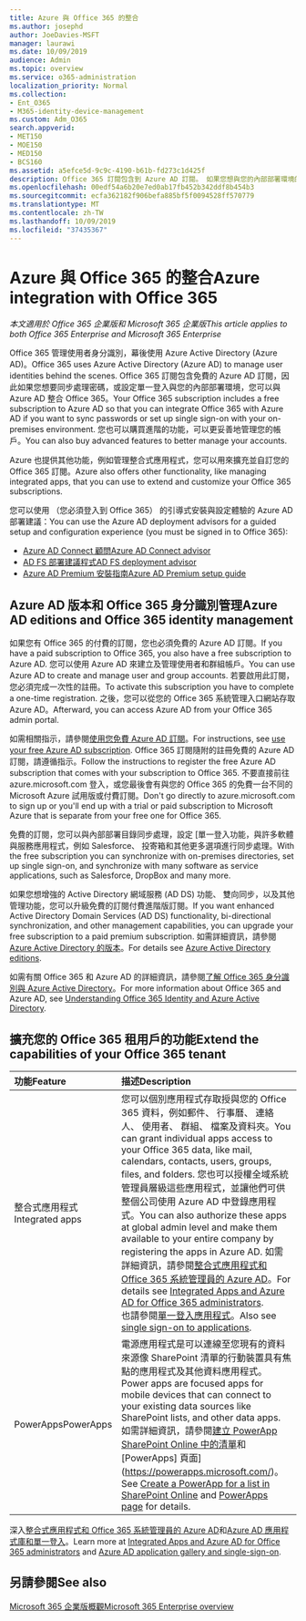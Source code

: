 ```yaml
---
title: Azure 與 Office 365 的整合
ms.author: josephd
author: JoeDavies-MSFT
manager: laurawi
ms.date: 10/09/2019
audience: Admin
ms.topic: overview
ms.service: o365-administration
localization_priority: Normal
ms.collection:
- Ent_O365
- M365-identity-device-management
ms.custom: Adm_O365
search.appverid:
- MET150
- MOE150
- MED150
- BCS160
ms.assetid: a5efce5d-9c9c-4190-b61b-fd273c1d425f
description: Office 365 訂閱包含到 Azure AD 訂閱。 如果您想與您的內部部署環境的密碼同步處理或單一登入，Office 365 與 Azure AD 中整合。
ms.openlocfilehash: 00edf54a6b20e7ed0ab17fb452b342ddf8b454b3
ms.sourcegitcommit: ecfa362182f906befa885bf5f0094528ff570779
ms.translationtype: MT
ms.contentlocale: zh-TW
ms.lasthandoff: 10/09/2019
ms.locfileid: "37435367"
---
```

# <a name="azure-integration-with-office-365"></a><span data-ttu-id="79f10-104">Azure 與 Office 365 的整合</span><span class="sxs-lookup"><span data-stu-id="79f10-104">Azure integration with Office 365</span></span>

<span data-ttu-id="79f10-105">*本文適用於 Office 365 企業版和 Microsoft 365 企業版*</span><span class="sxs-lookup"><span data-stu-id="79f10-105">*This article applies to both Office 365 Enterprise and Microsoft 365 Enterprise*</span></span>

<span data-ttu-id="79f10-106">Office 365 管理使用者身分識別，幕後使用 Azure Active Directory (Azure AD)。</span><span class="sxs-lookup"><span data-stu-id="79f10-106">Office 365 uses Azure Active Directory (Azure AD) to manage user identities behind the scenes.</span></span> <span data-ttu-id="79f10-107">Office 365 訂閱包含免費的 Azure AD 訂閱，因此如果您想要同步處理密碼，或設定單一登入與您的內部部署環境，您可以與 Azure AD 整合 Office 365。</span><span class="sxs-lookup"><span data-stu-id="79f10-107">Your Office 365 subscription includes a free subscription to Azure AD so that you can integrate Office 365 with Azure AD if you want to sync passwords or set up single sign-on with your on-premises environment.</span></span> <span data-ttu-id="79f10-108">您也可以購買進階的功能，可以更妥善地管理您的帳戶。</span><span class="sxs-lookup"><span data-stu-id="79f10-108">You can also buy advanced features to better manage your accounts.</span></span>
  
<span data-ttu-id="79f10-109">Azure 也提供其他功能，例如管理整合式應用程式，您可以用來擴充並自訂您的 Office 365 訂閱。</span><span class="sxs-lookup"><span data-stu-id="79f10-109">Azure also offers other functionality, like managing integrated apps, that you can use to extend and customize your Office 365 subscriptions.</span></span>
  
<span data-ttu-id="79f10-110">您可以使用 （您必須登入到 Office 365） 的引導式安裝與設定體驗的 Azure AD 部署建議：</span><span class="sxs-lookup"><span data-stu-id="79f10-110">You can use the Azure AD deployment advisors for a guided setup and configuration experience (you must be signed in to Office 365):</span></span>

 - [<span data-ttu-id="79f10-111">Azure AD Connect 顧問</span><span class="sxs-lookup"><span data-stu-id="79f10-111">Azure AD Connect advisor</span></span>](https://aka.ms/aadconnectpwsync)
 - [<span data-ttu-id="79f10-112">AD FS 部署建議程式</span><span class="sxs-lookup"><span data-stu-id="79f10-112">AD FS deployment advisor</span></span>](https://aka.ms/adfsguidance)
 - [<span data-ttu-id="79f10-113">Azure AD Premium 安裝指南</span><span class="sxs-lookup"><span data-stu-id="79f10-113">Azure AD Premium setup guide</span></span>](https://aka.ms/aadpguidance)
  
## <a name="azure-ad-editions-and-office-365-identity-management"></a><span data-ttu-id="79f10-114">Azure AD 版本和 Office 365 身分識別管理</span><span class="sxs-lookup"><span data-stu-id="79f10-114">Azure AD editions and Office 365 identity management</span></span>

<span data-ttu-id="79f10-115">如果您有 Office 365 的付費的訂閱，您也必須免費的 Azure AD 訂閱。</span><span class="sxs-lookup"><span data-stu-id="79f10-115">If you have a paid subscription to Office 365, you also have a free subscription to Azure AD.</span></span> <span data-ttu-id="79f10-116">您可以使用 Azure AD 來建立及管理使用者和群組帳戶。</span><span class="sxs-lookup"><span data-stu-id="79f10-116">You can use Azure AD to create and manage user and group accounts.</span></span> <span data-ttu-id="79f10-117">若要啟用此訂閱，您必須完成一次性的註冊。</span><span class="sxs-lookup"><span data-stu-id="79f10-117">To activate this subscription you have to complete a one-time registration.</span></span> <span data-ttu-id="79f10-118">之後，您可以從您的 Office 365 系統管理入口網站存取 Azure AD。</span><span class="sxs-lookup"><span data-stu-id="79f10-118">Afterward, you can access Azure AD from your Office 365 admin portal.</span></span> 

<span data-ttu-id="79f10-119">如需相關指示，請參閱[使用您免費 Azure AD 訂閱](https://go.microsoft.com/fwlink/p/?LinkId=617127)。</span><span class="sxs-lookup"><span data-stu-id="79f10-119">For instructions, see [use your free Azure AD subscription](https://go.microsoft.com/fwlink/p/?LinkId=617127).</span></span> <span data-ttu-id="79f10-120">Office 365 訂閱隨附的註冊免費的 Azure AD 訂閱，請遵循指示。</span><span class="sxs-lookup"><span data-stu-id="79f10-120">Follow the instructions to register the free Azure AD subscription that comes with your subscription to Office 365.</span></span> <span data-ttu-id="79f10-121">不要直接前往 azure.microsoft.com 登入，或您最後會有與您的 Office 365 的免費一台不同的 Microsoft Azure 試用版或付費訂閱。</span><span class="sxs-lookup"><span data-stu-id="79f10-121">Don't go directly to azure.microsoft.com to sign up or you'll end up with a trial or paid subscription to Microsoft Azure that is separate from your free one for Office 365.</span></span> 
  
<span data-ttu-id="79f10-122">免費的訂閱，您可以與內部部署目錄同步處理，設定 [單一登入功能，與許多軟體與服務應用程式，例如 Salesforce、 投寄箱和其他更多選項進行同步處理。</span><span class="sxs-lookup"><span data-stu-id="79f10-122">With the free subscription you can synchronize with on-premises directories, set up single sign-on, and synchronize with many software as service applications, such as Salesforce, DropBox and many more.</span></span>
  
<span data-ttu-id="79f10-123">如果您想增強的 Active Directory 網域服務 (AD DS) 功能、 雙向同步，以及其他管理功能，您可以升級免費的訂閱付費進階版訂閱。</span><span class="sxs-lookup"><span data-stu-id="79f10-123">If you want enhanced Active Directory Domain Services (AD DS) functionality, bi-directional synchronization, and other management capabilities, you can upgrade your free subscription to a paid premium subscription.</span></span> <span data-ttu-id="79f10-124">如需詳細資訊，請參閱[Azure Active Directory 的版本](https://azure.microsoft.com/pricing/details/active-directory/)。</span><span class="sxs-lookup"><span data-stu-id="79f10-124">For details see [Azure Active Directory editions](https://azure.microsoft.com/pricing/details/active-directory/).</span></span>
  
<span data-ttu-id="79f10-125">如需有關 Office 365 和 Azure AD 的詳細資訊，請參閱[了解 Office 365 身分識別與 Azure Active Directory](https://docs.microsoft.com/office365/enterprise/about-office-365-identity)。</span><span class="sxs-lookup"><span data-stu-id="79f10-125">For more information about Office 365 and Azure AD, see [Understanding Office 365 Identity and Azure Active Directory](https://docs.microsoft.com/office365/enterprise/about-office-365-identity).</span></span>
  
## <a name="extend-the-capabilities-of-your-office-365-tenant"></a><span data-ttu-id="79f10-126">擴充您的 Office 365 租用戶的功能</span><span class="sxs-lookup"><span data-stu-id="79f10-126">Extend the capabilities of your Office 365 tenant</span></span>

|<span data-ttu-id="79f10-127">**功能**</span><span class="sxs-lookup"><span data-stu-id="79f10-127">**Feature**</span></span>|<span data-ttu-id="79f10-128">**描述**</span><span class="sxs-lookup"><span data-stu-id="79f10-128">**Description**</span></span>|
|:-----|:-----|
|<span data-ttu-id="79f10-129">整合式應用程式</span><span class="sxs-lookup"><span data-stu-id="79f10-129">Integrated apps</span></span>  <br/> |<span data-ttu-id="79f10-130">您可以個別應用程式存取授與您的 Office 365 資料，例如郵件、 行事曆、 連絡人、 使用者、 群組、 檔案及資料夾。</span><span class="sxs-lookup"><span data-stu-id="79f10-130">You can grant individual apps access to your Office 365 data, like mail, calendars, contacts, users, groups, files, and folders.</span></span> <span data-ttu-id="79f10-131">您也可以授權全域系統管理員層級這些應用程式，並讓他們可供整個公司使用 Azure AD 中登錄應用程式。</span><span class="sxs-lookup"><span data-stu-id="79f10-131">You can also authorize these apps at global admin level and make them available to your entire company by registering the apps in Azure AD.</span></span> <span data-ttu-id="79f10-132">如需詳細資訊，請參閱[整合式應用程式和 Office 365 系統管理員的 Azure AD](https://support.office.com/article/cb2250e3-451e-416f-bf4e-363549652c2a)。</span><span class="sxs-lookup"><span data-stu-id="79f10-132">For details see [Integrated Apps and Azure AD for Office 365 administrators](https://support.office.com/article/cb2250e3-451e-416f-bf4e-363549652c2a).</span></span>  <br/> <span data-ttu-id="79f10-133">也請參閱[單一登入應用程式](https://go.microsoft.com/fwlink/p/?LinkId=698604)。</span><span class="sxs-lookup"><span data-stu-id="79f10-133">Also see [single sign-on to applications](https://go.microsoft.com/fwlink/p/?LinkId=698604).</span></span>  <br/> |
|<span data-ttu-id="79f10-134">PowerApps</span><span class="sxs-lookup"><span data-stu-id="79f10-134">PowerApps</span></span>  <br/> | <span data-ttu-id="79f10-135">電源應用程式是可以連線至您現有的資料來源像 SharePoint 清單的行動裝置具有焦點的應用程式及其他資料應用程式。</span><span class="sxs-lookup"><span data-stu-id="79f10-135">Power apps are focused apps for mobile devices that can connect to your existing data sources like SharePoint lists, and other data apps.</span></span> <span data-ttu-id="79f10-136">如需詳細資訊，請參閱[建立 PowerApp SharePoint Online 中的清單](https://support.office.com/article/9338b2d2-67ac-4b81-8e67-97da27e5e9ab)和[PowerApps] 頁面](https://powerapps.microsoft.com/)。</span><span class="sxs-lookup"><span data-stu-id="79f10-136">See [Create a PowerApp for a list in SharePoint Online](https://support.office.com/article/9338b2d2-67ac-4b81-8e67-97da27e5e9ab) and [PowerApps page](https://powerapps.microsoft.com/) for details.</span></span>  <br/> |
   
<span data-ttu-id="79f10-137">深入[整合式應用程式和 Office 365 系統管理員的 Azure AD](integrated-apps-and-azure-ads.md)和[Azure AD 應用程式庫和單一登入](https://docs.microsoft.com/azure/active-directory/manage-apps/what-is-single-sign-on)。</span><span class="sxs-lookup"><span data-stu-id="79f10-137">Learn more at [Integrated Apps and Azure AD for Office 365 administrators](integrated-apps-and-azure-ads.md) and [Azure AD application gallery and single-sign-on](https://docs.microsoft.com/azure/active-directory/manage-apps/what-is-single-sign-on).</span></span>

## <a name="see-also"></a><span data-ttu-id="79f10-138">另請參閱</span><span class="sxs-lookup"><span data-stu-id="79f10-138">See also</span></span>

[<span data-ttu-id="79f10-139">Microsoft 365 企業版概觀</span><span class="sxs-lookup"><span data-stu-id="79f10-139">Microsoft 365 Enterprise overview</span></span>](https://docs.microsoft.com/microsoft-365/enterprise/microsoft-365-overview)
